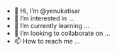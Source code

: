 - 👋 Hi, I’m @yenukatisar
- 👀 I’m interested in ...
- 🌱 I’m currently learning ...
- 💞️ I’m looking to collaborate on ...
- 📫 How to reach me ...

<!---
yenukatisar/yenukatisar is a ✨ special ✨ repository because its `README.md` (this file) appears on your GitHub profile.
You can click the Preview link to take a look at your changes.
--->
